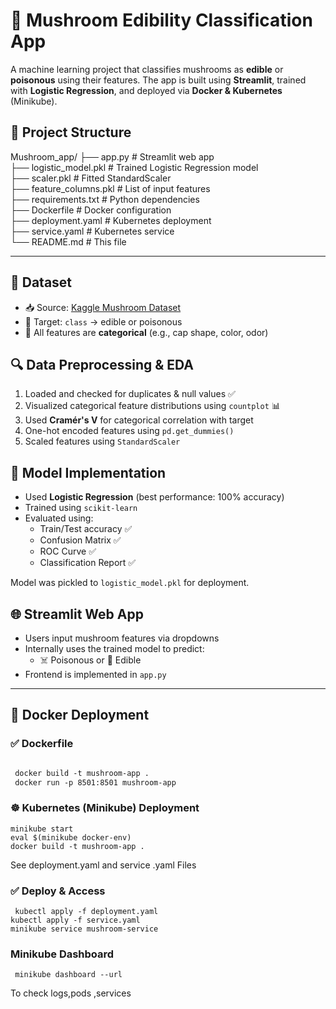# 🍄 Mushroom Edibility Classification App

A machine learning project that classifies mushrooms as **edible** or **poisonous** using their features. The app is built using **Streamlit**, trained with **Logistic Regression**, and deployed via **Docker & Kubernetes** (Minikube).



## 📁 Project Structure

Mushroom_app/
├── app.py # Streamlit web app    
├── logistic_model.pkl # Trained Logistic Regression model    
├── scaler.pkl # Fitted StandardScaler      
├── feature_columns.pkl # List of input features    
├── requirements.txt # Python dependencies           
├── Dockerfile # Docker configuration              
├── deployment.yaml # Kubernetes deployment     
├── service.yaml # Kubernetes service    
└── README.md # This file    


---

## 🧠 Dataset

- 📥 Source: [Kaggle Mushroom Dataset](https://www.kaggle.com/datasets/uciml/mushroom-classification)
- 🧪 Target: `class` → edible or poisonous
- 🔣 All features are **categorical** (e.g., cap shape, color, odor)



## 🔍 Data Preprocessing & EDA

1. Loaded and checked for duplicates & null values ✅
2. Visualized categorical feature distributions using `countplot` 📊
3. Used **Cramér's V** for categorical correlation with target
4. One-hot encoded features using `pd.get_dummies()`
5. Scaled features using `StandardScaler`  



## 🤖 Model Implementation

- Used **Logistic Regression** (best performance: 100% accuracy)
- Trained using `scikit-learn`
- Evaluated using:
  - Train/Test accuracy ✅
  - Confusion Matrix ✅
  - ROC Curve ✅
  - Classification Report ✅

Model was pickled to `logistic_model.pkl` for deployment.



## 🌐 Streamlit Web App

- Users input mushroom features via dropdowns
- Internally uses the trained model to predict:
  - ☠️ Poisonous or 🍄 Edible
- Frontend is implemented in `app.py`

---

## 🐳 Docker Deployment

### ✅ Dockerfile

```dockerfile

 docker build -t mushroom-app .
 docker run -p 8501:8501 mushroom-app
```

### ☸️ Kubernetes (Minikube) Deployment
``` PreSteps
minikube start
eval $(minikube docker-env)
docker build -t mushroom-app .
```  
See  deployment.yaml and service .yaml Files
### ✅ Deploy & Access
```
 kubectl apply -f deployment.yaml
kubectl apply -f service.yaml
minikube service mushroom-service
```

### Minikube Dashboard 

``` Dashboard Url
 minikube dashboard --url
```
To check logs,pods ,services
